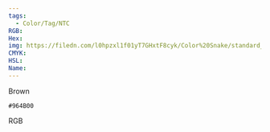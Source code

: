 ```yaml
---
tags:
  - Color/Tag/NTC
RGB:
Hex:
img: https://filedn.com/l0hpzxl1f01yT7GHxtF8cyk/Color%20Snake/standard_csv_to_svg/964B00.svg
CMYK:
HSL:
Name:
---
```

Brown
```palette
#964B00
```
RGB
